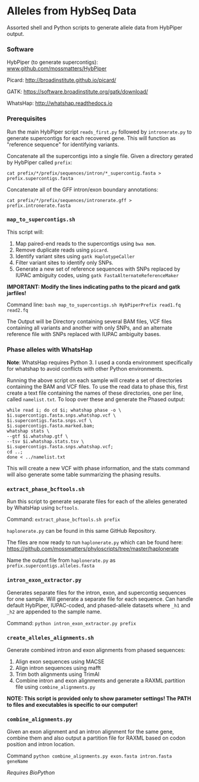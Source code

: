 # Alleles from HybSeq Data

Assorted shell and Python scripts to generate allele data from HybPiper output.

### Software

HybPiper (to generate supercontigs): www.github.com/mossmatters/HybPiper

Picard: http://broadinstitute.github.io/picard/

GATK: https://software.broadinstitute.org/gatk/download/

WhatsHap: http://whatshap.readthedocs.io


### Prerequisites

Run the main HybPiper script `reads_first.py` followed by `intronerate.py` to generate supercontigs for each recovered gene. This will function as "reference sequence" for identifying variants.


Concatenate all the supercontigs into a single file. Given a directory gerated by HybPiper called `prefix`:

```cat prefix/*/prefix/sequences/intron/*_supercontig.fasta > prefix.supercontigs.fasta```

Concatenate all of the GFF intron/exon boundary annotations:

```cat prefix/*/prefix/sequences/intronerate.gff > prefix.intronerate.fasta```

### `map_to_supercontigs.sh`

This script will:

1. Map paired-end reads to the supercontigs using `bwa mem`.
2. Remove duplicate reads using `picard`.
3. Identify variant sites using `gatk HaplotypeCaller`
4. Filter variant sites to identify only SNPs.
5. Generate a new set of reference sequences with SNPs replaced by IUPAC ambiguity codes, using `gatk FastaAlternateReferenceMaker`

**IMPORTANT: Modify the lines indicating paths to the picard and gatk jarfiles!**


Command line:
`bash map_to_supercontigs.sh HybPiperPrefix read1.fq read2.fq`

The Output will be Directory containing several BAM files, VCF files containing all variants and another with only SNPs, and an alternate reference file with SNPs replaced with IUPAC ambiguity bases.

### Phase alleles with WhatsHap

**Note**: WhatsHap requires Python 3. I used a conda environment specifically for whatshap to avoid conflicts with other Python environments.

Running the above script on each sample will create a set of directories containing the BAM and VCF files. To use the read data to phase this, first create a text file containing the names of these directories, one per line, called `namelist.txt`. To loop over these and generate the Phased output:

```
while read i; do cd $i; whatshap phase -o \
$i.supercontigs.fasta.snps.whatshap.vcf \
$i.supercontigs.fasta.snps.vcf \
$i.supercontigs.fasta.marked.bam; 
whatshap stats \
--gtf $i.whatshap.gtf \
--tsv $i.whatshap.stats.tsv \
$i.supercontigs.fasta.snps.whatshap.vcf; 
cd ..; 
done < ../namelist.txt
```
This will create a new VCF with phase information, and the stats command will also generate some table summarizing the phasing results.

### `extract_phase_bcftools.sh`

Run this script to generate separate files for each of the alleles generated by WhatsHap using `bcftools`.

Command: `extract_phase_bcftools.sh prefix`


`haplonerate.py` can be found in this same GitHub Repository.

The files are now ready to run `haplonerate.py` which can be found here: https://github.com/mossmatters/phyloscripts/tree/master/haplonerate

Name the output file from `haplonerate.py` as `prefix.supercontigs.alleles.fasta`

### `intron_exon_extractor.py`

Generates separate files for the intron, exon, and supercontig sequences for one sample. Will generate a separate file for each sequence. Can handle default HybPiper, IUPAC-coded, and phased-allele datasets where `_h1` and `_h2` are appended to the sample name.

Command: `python intron_exon_extractor.py prefix`

### `create_alleles_alignments.sh`

Generate combined intron and exon alignments from phased sequences:

1. Align exon sequences using MACSE
2. Align intron sequences using mafft
3. Trim both alignments using TrimAl
4. Combine intron and exon alignments and generate a RAXML partition file using `combine_alignments.py`

**NOTE: This script is provided only to show parameter settings! The PATH to files and executables is specific to our computer!**

### `combine_alignments.py`

Given an exon alignment and an intron alignment for the same gene, combine them and also output a partition file for RAXML based on codon position and intron location.

Command `python combine_alignments.py exon.fasta intron.fasta geneName`

*Requires BioPython*
